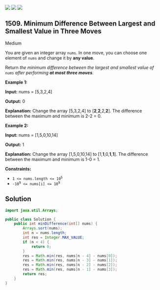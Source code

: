 [![](https://img.shields.io/github/stars/javadev/LeetCode-in-Java?label=Stars&style=flat-square)](https://github.com/javadev/LeetCode-in-Java)
[![](https://img.shields.io/github/forks/javadev/LeetCode-in-Java?label=Fork%20me%20on%20GitHub%20&style=flat-square)](https://github.com/javadev/LeetCode-in-Java/fork)
[![](https://img.shields.io/badge/-LeetCode%20in%20Kotlin-blue?style=flat-square)](https://github.com/javadev/LeetCode-in-Kotlin)

## 1509\. Minimum Difference Between Largest and Smallest Value in Three Moves

Medium

You are given an integer array `nums`. In one move, you can choose one element of `nums` and change it by **any value**.

Return _the minimum difference between the largest and smallest value of `nums` after performing **at most three moves**_.

**Example 1:**

**Input:** nums = [5,3,2,4]

**Output:** 0

**Explanation:** Change the array [5,3,2,4] to [**2**,**2**,2,**2**]. The difference between the maximum and minimum is 2-2 = 0.

**Example 2:**

**Input:** nums = [1,5,0,10,14]

**Output:** 1

**Explanation:** Change the array [1,5,0,10,14] to [1,**1**,0,**1**,**1**]. The difference between the maximum and minimum is 1-0 = 1.

**Constraints:**

*   <code>1 <= nums.length <= 10<sup>5</sup></code>
*   <code>-10<sup>9</sup> <= nums[i] <= 10<sup>9</sup></code>

## Solution

```java
import java.util.Arrays;

public class Solution {
    public int minDifference(int[] nums) {
        Arrays.sort(nums);
        int n = nums.length;
        int res = Integer.MAX_VALUE;
        if (n < 4) {
            return 0;
        }
        res = Math.min(res, nums[n - 4] - nums[0]);
        res = Math.min(res, nums[n - 3] - nums[1]);
        res = Math.min(res, nums[n - 2] - nums[2]);
        res = Math.min(res, nums[n - 1] - nums[3]);
        return res;
    }
}
```